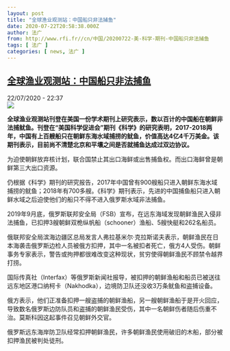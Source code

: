 ```yaml
---
layout: post
title: "全球渔业观测站：中国船只非法捕鱼"
date: 2020-07-22T20:58:38.000Z
author: 法广
from: http://www.rfi.fr//cn/中国/20200722-美-科学-期刊-中国船只非法捕鱼
tags: [ 法广 ]
categories: [ news, 法广 ]
---
```

<!--1595451518000-->
[全球渔业观测站：中国船只非法捕鱼](http://www.rfi.fr//cn/%E4%B8%AD%E5%9B%BD/20200722-%E7%BE%8E-%E7%A7%91%E5%AD%A6-%E6%9C%9F%E5%88%8A-%E4%B8%AD%E5%9B%BD%E8%88%B9%E5%8F%AA%E9%9D%9E%E6%B3%95%E6%8D%95%E9%B1%BC)
------

<div>
<div>22/07/2020 - 22:37</div><img src="https://s.rfi.fr/media/display/f0cbaa4e-cc5a-11ea-b463-005056bff430/w:310/p:16x9/cover-r4x3w1000-5f1897071f95f-f127ab83e4b6b6d5f0a994d542bdbd823a6a7b48-jpg.jpg"><p><strong>全球渔业观测站刊登在美国一份学术期刊上研究表示，数以百计的中国船在朝鲜非法捕鱿鱼。刊登在“美国科学促进会”期刊《科学》的研究表明，2017-2018两年，中国有上百艘船只在朝鲜东海水域捕捞的鱿鱼，价值高达4亿4千万美金。该期刊表示，目前尚不清楚北京和平壤之间是否就捕鱼达成过双边协议。</strong></p><div class="t-content__body u-clearfix"><div class="m-interstitial"></div><p>为迫使朝鲜放弃核计划，联合国禁止其出口海鲜或出售捕鱼权。而出口海鲜曾是朝鲜第三大出口资源。</p><p>仍根据《科学》期刊的研究报告，2017年中国曾有900艘船只进入朝鲜东海水域捕捞的鱿鱼；2018年有700多艘。《科学》期刊表示，先进的中国捕鱼船只进入朝鲜水域之后迫使他们的船只不得不进入俄罗斯水域非法捕鱼。</p><p>2019年9月底，俄罗斯联邦安全局（FSB）宣布，在远东海域发现朝鲜渔民入侵非法捕鱼，已扣押3艘朝鲜双桅纵帆船（schooner）渔船、5艘快艇和262名船员。</p><p>俄联邦安全局滨海边疆区总局发言人弗拉基米尔·克拉斯诺夫表示，朝鲜渔民在日本海袭击俄罗斯边检人员被俄方扣押，其中一名被扣者死亡，俄方4人受伤。朝鲜事务专家表示，警告或拘押都很难改变这种现状，贫穷使得朝鲜渔民不顾禁令越界打捞。</p><p>国际传真社（Interfax）等俄罗斯新闻社报导，被扣押的朝鲜渔船和船员已被送往远东地区港口纳柯卡（Nakhodka），边境防卫队还没收3万条鱿鱼和盗捕设备。</p><p>俄方表示，他们正准备扣押一艘盗捕的朝鲜渔船，另一艘朝鲜渔船于是开火回应，导致数名俄罗斯边防队员和盗捕的朝鲜渔民受伤，其中一名朝鲜伤者随后伤重不治。莫斯科因这起事件召见朝鲜外交官。</p><p>俄罗斯远东海岸防卫队经常扣押朝鲜渔民，许多朝鲜渔民使用破旧的木船，部分被扣押渔民被判处徒刑。</p><div class="o-self-promo o-self-promo--nl o-self-promo--hidden" data-selfpromo-newsletter></div><div class="o-self-promo o-self-promo--app o-self-promo--hidden" data-selfpromo-app></div></div>
</div>
